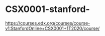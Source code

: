 # CSX0001-stanford-
https://courses.edx.org/courses/course-v1:StanfordOnline+CSX0001+1T2020/course/
